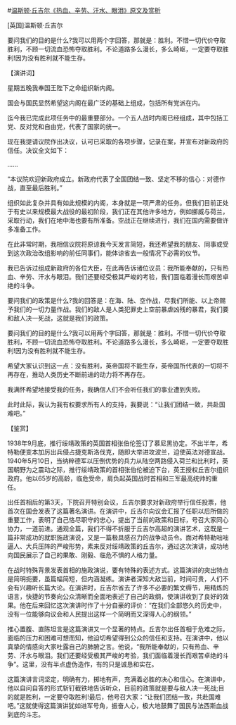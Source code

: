 #[温斯顿·丘吉尔《热血、辛劳、汗水、眼泪》原文及赏析](https://www.vrrw.net/wx/14560.html)

[英国]温斯顿·丘吉尔

要问我们的目的是什么?我可以用两个字回答，那就是：胜利。不惜一切代价夺取胜利，不顾一切流血恐怖夺取胜利。不论道路多么漫长，多么崎岖，一定要夺取胜利!因为没有胜利就不能生存。

【演讲词】

星期五晚我奉国王陛下之命组织新内阁。

国会与国民显然希望这内阁在最广泛的基础上组成，包括所有党派在内。

迄今我已完成此项任务中的最重要部分。一个五人战时内阁已经组成，其中包括工党、反对党和自由党，代表了国家的统一。

现在我提请议院作出决议，认可已采取的各项步骤，记录在案，并宣布对新政府的信任。决议全文如下：

……

“本议院欢迎新政府成立。新政府代表了全国团结一致、坚定不移的信心：对德作战，直至最后胜利。”

组织如此复杂并具有如此规模的内阁，本身就是一项严肃的任务。但我们目前正处于有史以来规模最大战役的最初阶段，我们正在其他许多地方，例如挪威与荷兰，采取行动，我们在地中海也要有所准备。空战正在继续进行，我们在国内需要做许多准备工作。

在此非常时期，我相信议院将原谅我今天发言简短，我还希望我的朋友、同事或受到这次政治改组影响的前任同事们，能体谅省去一般情况下必需的仪节。

我已告诉过组成新政府的各位大臣，在此再告诉诸位议员：我所能奉献的，只有热血、辛劳、汗水与眼泪。我们还要经受极其严峻的考验，我们面临着漫长而艰苦卓绝的斗争。

要问我们的政策是什么?我的回答是：在海、陆、空作战，尽我们所能、以上帝赐予我们的一切力量作战。我们的敌人是人类犯罪史上空前暴虐凶残的暴君，我们要和敌人决一死战，这就是我们的政策。

要问我们的目的是什么?我可以用两个字回答，那就是：胜利。不惜一切代价夺取胜利，不顾一切流血恐怖夺取胜利。不论道路多么漫长，多么崎岖，一定要夺取胜利!因为没有胜利就不能生存。

希望大家认识到这一点：没有胜利，英帝国将不能生存，英帝国所代表的一切将不再存在，推动人类历史不断前进的动力将不再存在。

我满怀希望地接受我的任务，我确信人们不会听任我们的事业遭到失败。

此时此际，我认为我有权要求所有人的支持，我要说：“让我们团结一致，共赴国难吧。”



【鉴赏】

1938年9月底，推行绥靖政策的英国首相张伯伦签订了慕尼黑协定。不出半年，希特勒便变本加厉出兵侵占捷克斯洛伐克，随即大举进攻波兰，迫使英法对德宣战。1940年5月10日，当纳粹德军以压倒优势的兵力从陆空两路侵入荷兰和比利时，英国朝野为之震动之际，推行绥靖政策的首相张伯伦被迫下台，英王授权丘吉尔组织政府。他以65岁的高龄，临危受命，肩负起英国战时首相和三军最高统帅的重任。

出任首相后的第3天，下院召开特别会议，丘吉尔要求对新政府举行信任投票，他首次在国会发表了这篇著名演讲。在演讲中，丘吉尔向议会汇报了任职以后所做的重要工作，表明了自己恪尽职守的忠心，提出了当前的政策和目标，号召大家同心协力，一道前进。通观全篇，我们不得不折服于丘吉尔高超的演讲艺术，这既是一篇非常成功的就职施政演说，又是一篇极具感召力的战争动员令。面对希特勒咄咄逼人、大兵压阵的严峻形势，素来反对绥靖政策的丘吉尔，通过这次演讲，成功地向国民展示了自己的果敢、刚毅、临危不惧的人格力量。

在战时特殊背景发表首相的施政演说，要有特殊的表述方式。这篇演讲的突出特点是简明扼要，虽篇幅简短，但内涵凝练。演讲者深知大敌当前，时间可贵，人们不会有兴趣听长篇大论。在演讲时，丘吉尔省去了许多不必要的繁文缛节，用精炼的语言，快捷的节奏向公众清晰而全面地表述了自己的政纲，使演讲收到了良好的效果。他在后来回忆这次演讲时作了十分自豪的评价：“在我们全部悠久的历史中，没有一位能够向议会和人民提出这样一个简明而又深得人心的纲领。”

推心置腹、直陈坦言是这篇演讲又一个显著的特点。丘吉尔出任首相于危难之际，面临的压力和困难可想而知，他迫切希望得到公众的信任和支持。在演讲中，他以真挚的情感向大家吐露自己的肺腑之言。他说，“我所能奉献的，只有热血、辛劳、汗水与眼泪。我们还要经受极其严峻的考验，我们面临着漫长而艰苦卓绝的斗争”。这里，没有半点虚伪造作，有的只是诚恳和实在。

这篇演讲言词坚定，明确有力，掷地有声，充满着必胜的决心和信心。在演讲中，他以自问自答的形式斩钉截铁地告诉听众，目前的政策就是要与敌人决一死战;目的就是胜利，一定要夺取胜利!最后，他号召大家：“让我们团结一致，共赴国难吧。”这就使得这篇演讲犹如进军号角，振奋人心，极大地鼓舞了国民与法西斯血战到底的斗志。

